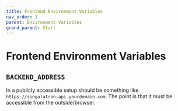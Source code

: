 ```yaml
---
title: Frontend Environment Variables
nav_order: 1
parent: Environment Variables
grand_parent: Start
---
```


# Frontend Environment Variables

## `BACKEND_ADDRESS`

In a publicly accessible setup should be something like `https://singulatron-api.yourdomain.com`. The point is that it must be accessible from the outside/browser.
